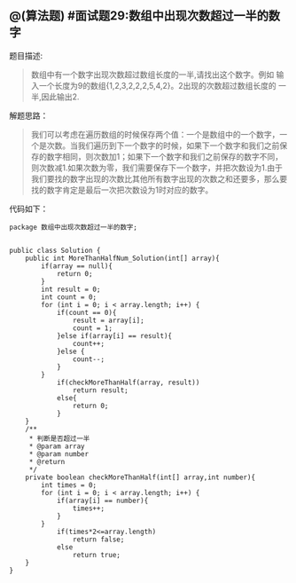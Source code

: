 @(算法题)
#面试题29:数组中出现次数超过一半的数字
---
题目描述:

>数组中有一个数字出现次数超过数组长度的一半,请找出这个数字。例如 输入一个长度为9的数组{1,2,3,2,2,2,5,4,2}。2出现的次数超过数组长度的 一半,因此输出2.

解题思路：

>我们可以考虑在遍历数组的时候保存两个值：一个是数组中的一个数字，一个是次数。当我们遍历到下一个数字的时候，如果下一个数字和我们之前保存的数字相同，则次数加1；如果下一个数字和我们之前保存的数字不同，则次数减1.如果次数为零，我们需要保存下一个数字，并把次数设为1.由于我们要找的数字出现的次数比其他所有数字出现的次数之和还要多，那么要找的数字肯定是最后一次把次数设为1时对应的数字。

代码如下：

```
package 数组中出现次数超过一半的数字;


public class Solution {
	public int MoreThanHalfNum_Solution(int[] array){
		if(array == null){
			return 0;
		}
		int result = 0;
		int count = 0;
		for (int i = 0; i < array.length; i++) {
			if(count == 0){
				result = array[i];
				count = 1;
			}else if(array[i] == result){
				count++;
			}else {
				count--;
			}
		}
			if(checkMoreThanHalf(array, result))
				return result;
			else{
				return 0;
			}
	}
	/**
	 * 判断是否超过一半
	 * @param array
	 * @param number
	 * @return
	 */
	private boolean checkMoreThanHalf(int[] array,int number){
		int times = 0;
		for (int i = 0; i < array.length; i++) {
			if(array[i] == number){
				times++;
			}
		}
			if(times*2<=array.length)
				return false;
			else
				return true;
	}
}

```

